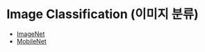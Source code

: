 # Image Classification (이미지 분류)

- [ImageNet](https://image-net.org/index.php)
- [MobileNet](https://github.com/tensorflow/tfjs-models/tree/master/mobilenet)
